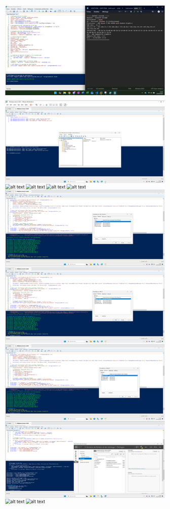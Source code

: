 ![Audit pc](<audit pc.png>) 

![alt text](<1. création d'ou.png>) ![alt text](<2. création utilisateur direction.png>) ![alt text](<2. création utilisateur informatique.png>) ![alt text](<2. création utilisateur RH.png>) ![alt text](<3. création des groupes.png>) ![alt text](<4. ajout des users dans le groupe direction.png>) ![alt text](<4. ajout des users dans le groupe informatique.png>) ![alt text](<4. ajout des users dans le groupe rh.png>) ![alt text](<5. création des dossiers partagés.png>) ![alt text](<5.1 vérification des droits ntfs.png>) ![alt text](<6. création de 5 pc .png>)